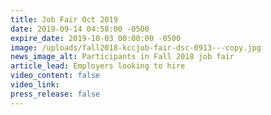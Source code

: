 ```yaml
---
title: Job Fair Oct 2019
date: 2019-09-14 04:58:00 -0500
expire_date: 2019-10-03 00:00:00 -0500
image: /uploads/fall2018-kccjob-fair-dsc-0913---copy.jpg
news_image_alt: Participants in Fall 2018 job fair
article_lead: Employers looking to hire
video_content: false
video_link:
press_release: false
---
```



